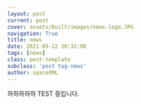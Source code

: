 ```yaml
---
layout: post
current: post
cover: assets/built/images/news-logo.JPG
navigation: True
title: news
date: 2021-05-12 10:32:00
tags: [news]
class: post-template
subclass: 'post tag-news'
author: spaceXML
---
```


하하하하하 TEST 중입니다.